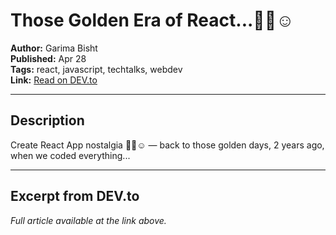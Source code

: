 # Those Golden Era of React...👩‍💻☺️

**Author:** Garima Bisht  
**Published:** Apr 28  
**Tags:** react, javascript, techtalks, webdev  
**Link:** [Read on DEV.to](https://dev.to/gariglow/those-golden-era-of-react-57a6)

---

## Description
Create React App nostalgia 👩‍💻☺️ — back to those golden days, 2 years ago, when we coded everything...

---

## Excerpt from DEV.to
*Full article available at the link above.*


